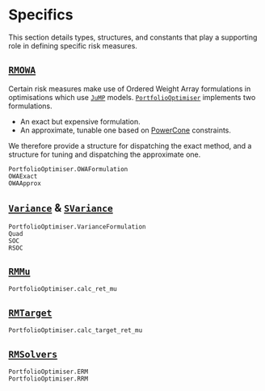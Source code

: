 # Specifics

This section details types, structures, and constants that play a supporting role in defining specific risk measures.

## [`RMOWA`](@ref)

Certain risk measures make use of Ordered Weight Array formulations in optimisations which use [`JuMP`](https://github.com/jump-dev/JuMP.jl) models. [`PortfolioOptimiser`](https://github.com/dcelisgarza/PortfolioOptimiser.jl/) implements two formulations.

  - An exact but expensive formulation.
  - An approximate, tunable one based on [PowerCone](https://jump.dev/JuMP.jl/stable/tutorials/conic/tips_and_tricks/#PowerCone) constraints.

We therefore provide a structure for dispatching the exact method, and a structure for tuning and dispatching the approximate one.

```@docs
PortfolioOptimiser.OWAFormulation
OWAExact
OWAApprox
```

## [`Variance`](@ref) & [`SVariance`](@ref)

```@docs
PortfolioOptimiser.VarianceFormulation
Quad
SOC
RSOC
```

## [`RMMu`](@ref)

```@docs
PortfolioOptimiser.calc_ret_mu
```

## [`RMTarget`](@ref)

```@docs
PortfolioOptimiser.calc_target_ret_mu
```

## [`RMSolvers`](@ref)

```@docs
PortfolioOptimiser.ERM
PortfolioOptimiser.RRM
```
